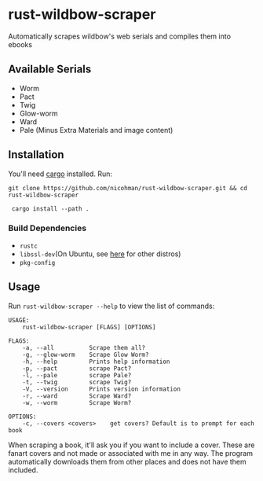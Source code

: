 # rust-wildbow-scraper

Automatically scrapes wildbow's web serials and compiles them into ebooks

## Available Serials

- Worm
- Pact
- Twig
- Glow-worm
- Ward
- Pale (Minus Extra Materials and image content)

## Installation

You'll need [cargo](https://github.com/rust-lang/cargo) installed. Run:

`git clone https://github.com/nicohman/rust-wildbow-scraper.git && cd rust-wildbow-scraper`

` cargo install --path .`

### Build Dependencies

- `rustc`
- `libssl-dev`(On Ubuntu, see [here](https://docs.rs/openssl/latest/openssl/) for other distros)
- `pkg-config`

## Usage

Run `rust-wildbow-scraper --help` to view the list of commands: 

```
USAGE:
    rust-wildbow-scraper [FLAGS] [OPTIONS]

FLAGS:
    -a, --all          Scrape them all?
    -g, --glow-worm    Scrape Glow Worm?
    -h, --help         Prints help information
    -p, --pact         scrape Pact?
    -l, --pale         scrape Pale?
    -t, --twig         scrape Twig?
    -V, --version      Prints version information
    -r, --ward         Scrape Ward?
    -w, --worm         Scrape Worm?

OPTIONS:
    -c, --covers <covers>    get covers? Default is to prompt for each book
```

When scraping a book, it'll ask you if you want to include a cover. These are fanart covers and not made or associated with me in any way. The program automatically downloads them from other places and does not have them included.
